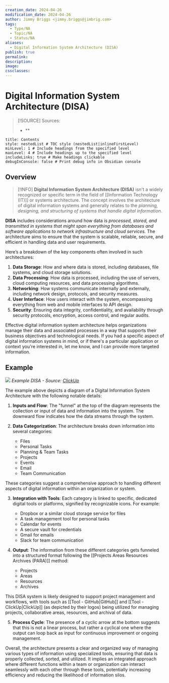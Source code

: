 ```yaml
---
creation_date: 2024-04-26
modification_date: 2024-04-26
author: Jimmy Briggs <jimmy.briggs@jimbrig.com>
tags:
  - Type/NA
  - Topic/NA
  - Status/NA
aliases:
  - Digital Information System Architecture (DISA)
publish: true
permalink:
description:
image:
cssclasses:
---
```


# Digital Information System Architecture (DISA)

> [!SOURCE] Sources:
> - **

```table-of-contents
title: Contents 
style: nestedList # TOC style (nestedList|inlineFirstLevel)
minLevel: 1 # Include headings from the specified level
maxLevel: 4 # Include headings up to the specified level
includeLinks: true # Make headings clickable
debugInConsole: false # Print debug info in Obsidian console
```

## Overview

> [!INFO]
> **Digital Information System Architecture (DISA)** isn't a widely recognized or specific term in the field of [[Information Technology (IT)]] or systems architecture. The concept involves the architecture of digital information systems and generally relates to the *planning, designing, and structuring of systems that handle digital information*.

**DISA** includes considerations around how data is *processed, stored, and transmitted in systems that might span everything from databases and software applications to network infrastructure and cloud services.* The architecture aims to ensure that the system is scalable, reliable, secure, and efficient in handling data and user requirements.

Here’s a breakdown of the key components often involved in such architectures:

1. **Data Storage**: How and where data is stored, including databases, file systems, and cloud storage solutions.
2. **Data Processing**: How data is processed, including the use of servers, cloud computing resources, and data processing algorithms.
3. **Networking**: How systems communicate internally and externally, including network design, protocols, and security measures.
4. **User Interface**: How users interact with the system, encompassing everything from web and mobile interfaces to API design.
5. **Security**: Ensuring data integrity, confidentiality, and availability through security protocols, encryption, access control, and regular audits.

Effective digital information system architecture helps organizations manage their data and associated processes in a way that supports their business objectives and technological needs. If you had a specific aspect of digital information systems in mind, or if there's a particular application or context you're interested in, let me know, and I can provide more targeted information.

## Example

![](https://i.imgur.com/dGgA7j9.png)
*Example DISA - Source: [ClickUp](https://doc.clickup.com/9015213037/p/h/8cnjezd-10395/b6df6749c999c36/8cnjezd-10415)*

The example above depicts a diagram of a Digital Information System Architecture with the following notable details:

1. **Inputs and Flow**: The "funnel" at the top of the diagram represents the collection or input of data and information into the system. The downward flow indicates how the data streams through the system.

2. **Data Categorization**: The architecture breaks down information into several categories:
	- Files
	- Personal Tasks
	- Planning & Team Tasks
	- Projects
	- Events
	- Email
	- Team Communication

These categories suggest a comprehensive approach to handling different aspects of digital information within an organization or system.

3. **Integration with Tools**: Each category is linked to specific, dedicated digital tools or platforms, signified by recognizable icons. For example:    
    - Dropbox or a similar cloud storage service for files
    - A task management tool for personal tasks
    - Calendar for events
    - A secure vault for credentials
    - Gmail for emails
    - Slack for team communication

4. **Output**: The information from these different categories gets funneled into a structured format following the [[Projects Areas Resources Archives (PARA)]] method:
    - Projects
    - Areas
    - Resources
    - Archives
    
		
This DISA system is likely designed to support project management and workflows, with tools such as [[Tool - GitHub|GitHub]] and [[Tool - ClickUp|ClickUp]] (as depicted by their logos) being utilized for managing projects, collaborative areas, resources, and archival of data.
    
5. **Process Cycle**: The presence of a cyclic arrow at the bottom suggests that this is not a linear process, but rather a cyclical one where the output can loop back as input for continuous improvement or ongoing management.

Overall, the architecture presents a clear and organized way of managing various types of information using specialized tools, ensuring that data is properly collected, sorted, and utilized. It implies an integrated approach where different functions within a team or organization can interact seamlessly with each other through these tools, potentially increasing efficiency and reducing the likelihood of information silos.